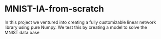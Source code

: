 # MNIST-IA-from-scratch
In this project we ventured into creating a fully customizable linear network library using pure Numpy. We test this by creating a model to solve the MNIST data base 
